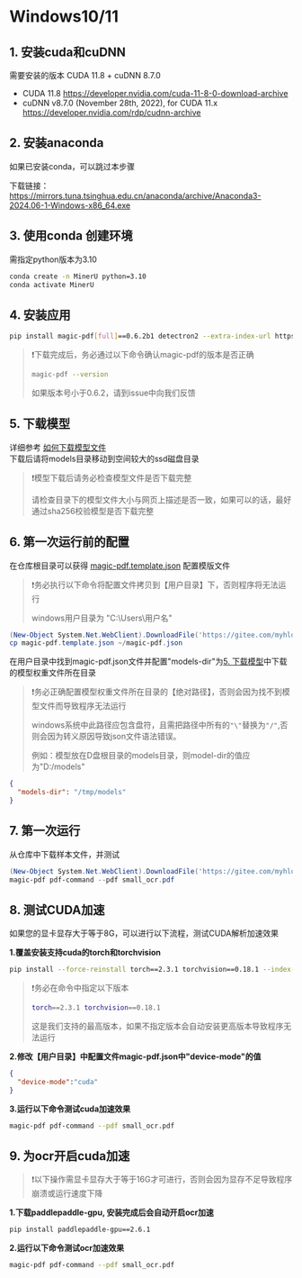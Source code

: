 # Windows10/11

## 1. 安装cuda和cuDNN

需要安装的版本 CUDA 11.8 + cuDNN 8.7.0
- CUDA 11.8 https://developer.nvidia.com/cuda-11-8-0-download-archive
- cuDNN v8.7.0 (November 28th, 2022), for CUDA 11.x https://developer.nvidia.com/rdp/cudnn-archive

## 2. 安装anaconda
如果已安装conda，可以跳过本步骤

下载链接：
https://mirrors.tuna.tsinghua.edu.cn/anaconda/archive/Anaconda3-2024.06-1-Windows-x86_64.exe

## 3. 使用conda 创建环境
需指定python版本为3.10
```bash
conda create -n MinerU python=3.10
conda activate MinerU
```
## 4. 安装应用
```bash
pip install magic-pdf[full]==0.6.2b1 detectron2 --extra-index-url https://wheels.myhloli.com -i https://pypi.tuna.tsinghua.edu.cn/simple
```
> ❗️下载完成后，务必通过以下命令确认magic-pdf的版本是否正确
> 
> ```bash
> magic-pdf --version
>```
> 如果版本号小于0.6.2，请到issue中向我们反馈

## 5. 下载模型
详细参考 [如何下载模型文件](how_to_download_models_zh_cn.md)  
下载后请将models目录移动到空间较大的ssd磁盘目录  
> ❗️模型下载后请务必检查模型文件是否下载完整
> 
> 请检查目录下的模型文件大小与网页上描述是否一致，如果可以的话，最好通过sha256校验模型是否下载完整

## 6. 第一次运行前的配置
在仓库根目录可以获得 [magic-pdf.template.json](../magic-pdf.template.json) 配置模版文件
> ❗️务必执行以下命令将配置文件拷贝到【用户目录】下，否则程序将无法运行
>  
> windows用户目录为 "C:\Users\用户名"
```powershell
(New-Object System.Net.WebClient).DownloadFile('https://gitee.com/myhloli/MinerU/raw/master/magic-pdf.template.json', 'magic-pdf.template.json')
cp magic-pdf.template.json ~/magic-pdf.json
```

在用户目录中找到magic-pdf.json文件并配置"models-dir"为[5. 下载模型](#5-下载模型)中下载的模型权重文件所在目录
> ❗️务必正确配置模型权重文件所在目录的【绝对路径】，否则会因为找不到模型文件而导致程序无法运行
> 
> windows系统中此路径应包含盘符，且需把路径中所有的`"\"`替换为`"/"`,否则会因为转义原因导致json文件语法错误。
> 
> 例如：模型放在D盘根目录的models目录，则model-dir的值应为"D:/models"
```json
{
  "models-dir": "/tmp/models"
}
```

## 7. 第一次运行
从仓库中下载样本文件，并测试
```powershell
(New-Object System.Net.WebClient).DownloadFile('https://gitee.com/myhloli/MinerU/raw/master/demo/small_ocr.pdf', 'small_ocr.pdf')
magic-pdf pdf-command --pdf small_ocr.pdf
```

## 8. 测试CUDA加速
如果您的显卡显存大于等于8G，可以进行以下流程，测试CUDA解析加速效果

**1.覆盖安装支持cuda的torch和torchvision**
```bash
pip install --force-reinstall torch==2.3.1 torchvision==0.18.1 --index-url https://download.pytorch.org/whl/cu118
```
> ❗️务必在命令中指定以下版本
> ```bash
> torch==2.3.1 torchvision==0.18.1 
> ```
> 这是我们支持的最高版本，如果不指定版本会自动安装更高版本导致程序无法运行

**2.修改【用户目录】中配置文件magic-pdf.json中"device-mode"的值**
```json
{
  "device-mode":"cuda"
}
```
**3.运行以下命令测试cuda加速效果**
```bash
magic-pdf pdf-command --pdf small_ocr.pdf
```

## 9. 为ocr开启cuda加速
> ❗️以下操作需显卡显存大于等于16G才可进行，否则会因为显存不足导致程序崩溃或运行速度下降

**1.下载paddlepaddle-gpu, 安装完成后会自动开启ocr加速**
```bash
pip install paddlepaddle-gpu==2.6.1
```
**2.运行以下命令测试ocr加速效果**
```bash
magic-pdf pdf-command --pdf small_ocr.pdf
```

